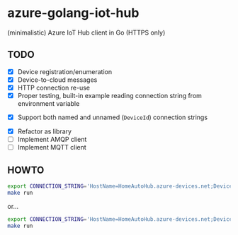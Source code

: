 # azure-golang-iot-hub

(minimalistic) Azure IoT Hub client in Go (HTTPS only)

## TODO

* [x] Device registration/enumeration
* [x] Device-to-cloud messages
* [x] HTTP connection re-use
* [x] Proper testing, built-in example reading connection string from environment variable
+ [x] Support both named and unnamed (`DeviceId`) connection strings
* [x] Refactor as library
* [ ] Implement AMQP client
* [ ] Implement MQTT client

## HOWTO

```bash
export CONNECTION_STRING='HostName=HomeAutoHub.azure-devices.net;DeviceId=raspi;SharedAccessKey=IHx8ac6Bad4vHbv4I0HiJkhgeCNZhuzQdnllCAMSR+o='
make run
```

or...

```bash
export CONNECTION_STRING='HostName=HomeAutoHub.azure-devices.net;DeviceId=raspi-isteer;SharedAccessKey=U4AsC9dtTnmvlMNCLe6MRs9f6kyRZsAqW9Y748OQPA0='
make run
```

